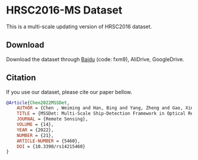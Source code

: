 # HRSC2016-MS Dataset

This is a multi-scale updating version of HRSC2016 dataset.



## Download 

Download the dataset through [Baidu](https://pan.baidu.com/s/1LJX7VmQGnA8Oh1hVXBszyA) (code: fxm9), AliDrive, GoogleDrive.



## Citation

If you use our dataset, please cite our paper bellow.

```BibTeX
@Article{Chen2022MSSDet,
    AUTHOR = {Chen , Weiming and Han, Bing and Yang, Zheng and Gao, Xinbo},
    TITLE = {MSSDet: Multi-Scale Ship-Detection Framework in Optical Remote-Sensing Images and New Benchmark},
    JOURNAL = {Remote Sensing},
    VOLUME = {14},
    YEAR = {2022},
    NUMBER = {21},
    ARTICLE-NUMBER = {5460},
    DOI = {10.3390/rs14215460}
}
```

